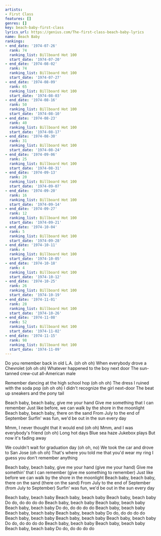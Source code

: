 ```yaml
---
artists:
- First Class
features: []
genres: []
key: beach-baby-first-class
lyrics_url: https://genius.com/The-first-class-beach-baby-lyrics
name: Beach Baby
rankings:
- end_date: '1974-07-26'
  rank: 74
  ranking_list: Billboard Hot 100
  start_date: '1974-07-20'
- end_date: '1974-08-02'
  rank: 74
  ranking_list: Billboard Hot 100
  start_date: '1974-07-27'
- end_date: '1974-08-09'
  rank: 65
  ranking_list: Billboard Hot 100
  start_date: '1974-08-03'
- end_date: '1974-08-16'
  rank: 50
  ranking_list: Billboard Hot 100
  start_date: '1974-08-10'
- end_date: '1974-08-23'
  rank: 40
  ranking_list: Billboard Hot 100
  start_date: '1974-08-17'
- end_date: '1974-08-30'
  rank: 31
  ranking_list: Billboard Hot 100
  start_date: '1974-08-24'
- end_date: '1974-09-06'
  rank: 25
  ranking_list: Billboard Hot 100
  start_date: '1974-08-31'
- end_date: '1974-09-13'
  rank: 20
  ranking_list: Billboard Hot 100
  start_date: '1974-09-07'
- end_date: '1974-09-20'
  rank: 16
  ranking_list: Billboard Hot 100
  start_date: '1974-09-14'
- end_date: '1974-09-27'
  rank: 12
  ranking_list: Billboard Hot 100
  start_date: '1974-09-21'
- end_date: '1974-10-04'
  rank: 5
  ranking_list: Billboard Hot 100
  start_date: '1974-09-28'
- end_date: '1974-10-11'
  rank: 4
  ranking_list: Billboard Hot 100
  start_date: '1974-10-05'
- end_date: '1974-10-18'
  rank: 4
  ranking_list: Billboard Hot 100
  start_date: '1974-10-12'
- end_date: '1974-10-25'
  rank: 26
  ranking_list: Billboard Hot 100
  start_date: '1974-10-19'
- end_date: '1974-11-01'
  rank: 28
  ranking_list: Billboard Hot 100
  start_date: '1974-10-26'
- end_date: '1974-11-08'
  rank: 52
  ranking_list: Billboard Hot 100
  start_date: '1974-11-02'
- end_date: '1974-11-15'
  rank: 98
  ranking_list: Billboard Hot 100
  start_date: '1974-11-09'
---
```

Do you remember back in old L.A. (oh oh oh)
When everybody drove a Chevrolet (oh oh oh)
Whatever happened to the boy next door
The sun-tanned crew-cut all-American male

Remember dancing at the high school hop (oh oh oh)
The dress I ruined with the soda pop (oh oh oh)
I didn't recognize the girl next-door
The beat up sneakers and the pony tail

Beach baby, beach baby, give me your hand
Give me something that I can remember
Just like before, we can walk by the shore in the moonlight
Beach baby, beach baby, there on the sand
From July to the end of September
Surfin' was fun, we'd be out in the sun every day

Mmm, I never thought that it would end (oh oh)
Mmm, and I was everybody's friend (oh oh)
Long hot days
Blue sea haze
Jukebox plays
But now it's fading away

We couldn't wait for graduation day (oh oh, no)
We took the car and drove to San Jose (oh oh oh)
That's where you told me that you'd wear my ring
I guess you don't remember anything

Beach baby, beach baby, give me your hand (give me your hand)
Give me somethin' that I can remember (give me something to remember)
Just like before we can walk by the shore in the moonlight
Beach baby, beach baby, there on the sand (there on the sand)
From July to the end of September (from July to September)
Surfin' was fun, we'd be out in the sun every day

Beach baby, beach baby
Beach baby, beach baby
Beach baby, beach baby
Do do, do do do do
Beach baby, beach baby
Beach baby, beach baby
Beach baby, beach baby
Do do, do do do do
Beach baby, beach baby
Beach baby, beach baby
Beach baby, beach baby
Do do, do do do do
Beach baby, beach baby
Beach baby, beach baby
Beach baby, beach baby
Do do, do do do do
Beach baby, beach baby
Beach baby, beach baby
Beach baby, beach baby
Do do, do do do do
